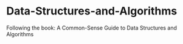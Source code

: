 # Data-Structures-and-Algorithms
Following the book: A Common-Sense Guide to Data Structures and Algorithms
